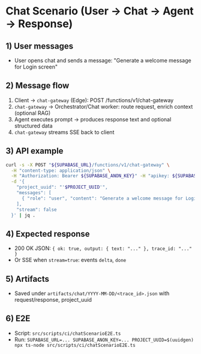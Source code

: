 # Chat Scenario (User → Chat → Agent → Response)

## 1) User messages
- User opens chat and sends a message: "Generate a welcome message for Login screen"

## 2) Message flow
1. Client → `chat-gateway` (Edge): POST /functions/v1/chat-gateway
2. `chat-gateway` → Orchestrator/Chat worker: route request, enrich context (optional RAG)
3. Agent executes prompt → produces response text and optional structured data
4. `chat-gateway` streams SSE back to client

## 3) API example
```bash
curl -s -X POST "${SUPABASE_URL}/functions/v1/chat-gateway" \
  -H "content-type: application/json" \
  -H "Authorization: Bearer ${SUPABASE_ANON_KEY}" -H "apikey: ${SUPABASE_ANON_KEY}" \
  -d '{
    "project_uuid": "'$PROJECT_UUID'",
    "messages": [
      { "role": "user", "content": "Generate a welcome message for Login screen" }
    ],
    "stream": false
  }' | jq .
```

## 4) Expected response
- 200 OK JSON: `{ ok: true, output: { text: "..." }, trace_id: "..." }`
- Or SSE when `stream=true`: events `delta`, `done`

## 5) Artifacts
- Saved under `artifacts/chat/YYYY-MM-DD/<trace_id>.json` with request/response, project_uuid

## 6) E2E
- Script: `src/scripts/ci/chatScenarioE2E.ts`
- Run: `SUPABASE_URL=... SUPABASE_ANON_KEY=... PROJECT_UUID=$(uuidgen) npx ts-node src/scripts/ci/chatScenarioE2E.ts`
